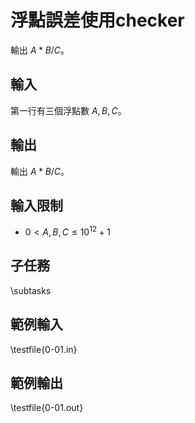 # 浮點誤差使用checker

<!-- \begin{figure}[h]
\centering
\includegraphics[width=2in]{TODO.jpg}
\caption{TODO: 圖片說明}
\end{figure} -->

輸出 $A * B / C$。

## 輸入
第一行有三個浮點數 $A, B, C$。

## 輸出
輸出 $A * B / C$。

## 輸入限制
 - $0 < A, B, C \leq 10^{12} + 1$

## 子任務
\subtasks

## 範例輸入
\testfile{0-01.in}

## 範例輸出
\testfile{0-01.out}
